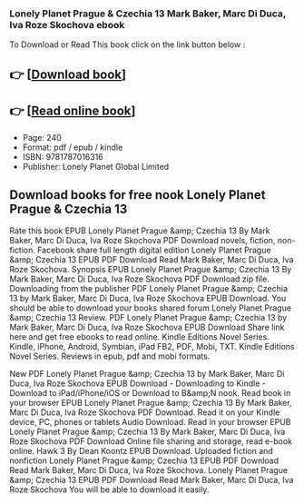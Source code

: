 ### Lonely Planet Prague & Czechia 13 Mark Baker, Marc Di Duca, Iva Roze Skochova ebook

To Download or Read This book click on the link button below :

## 👉  [**[Download book](http://ebooksharez.info/download.php?group=book&from=github.com&id=673738&lnk=1079 "Download book")**]

## 👉  [**[Read online book](http://ebooksharez.info/download.php?group=book&from=github.com&id=673738&lnk=1079 "Read online book")**]


* Page: 240
* Format: pdf / epub / kindle
* ISBN: 9781787016316
* Publisher: Lonely Planet Global Limited



## Download books for free nook Lonely Planet Prague & Czechia 13


Rate this book EPUB Lonely Planet Prague &amp;amp; Czechia 13 By Mark Baker, Marc Di Duca, Iva Roze Skochova PDF Download novels, fiction, non-fiction. Facebook share full length digital edition Lonely Planet Prague &amp;amp; Czechia 13 EPUB PDF Download Read Mark Baker, Marc Di Duca, Iva Roze Skochova. Synopsis EPUB Lonely Planet Prague &amp;amp; Czechia 13 By Mark Baker, Marc Di Duca, Iva Roze Skochova PDF Download zip file. Downloading from the publisher PDF Lonely Planet Prague &amp;amp; Czechia 13 by Mark Baker, Marc Di Duca, Iva Roze Skochova EPUB Download. You should be able to download your books shared forum Lonely Planet Prague &amp;amp; Czechia 13 Review. PDF Lonely Planet Prague &amp;amp; Czechia 13 by Mark Baker, Marc Di Duca, Iva Roze Skochova EPUB Download Share link here and get free ebooks to read online. Kindle Editions Novel Series. Kindle, iPhone, Android, Symbian, iPad FB2, PDF, Mobi, TXT. Kindle Editions Novel Series. Reviews in epub, pdf and mobi formats.

New PDF Lonely Planet Prague &amp;amp; Czechia 13 by Mark Baker, Marc Di Duca, Iva Roze Skochova EPUB Download - Downloading to Kindle - Download to iPad/iPhone/iOS or Download to B&amp;amp;N nook. Read book in your browser EPUB Lonely Planet Prague &amp;amp; Czechia 13 By Mark Baker, Marc Di Duca, Iva Roze Skochova PDF Download. Read it on your Kindle device, PC, phones or tablets Audio Download. Read in your browser EPUB Lonely Planet Prague &amp;amp; Czechia 13 By Mark Baker, Marc Di Duca, Iva Roze Skochova PDF Download Online file sharing and storage, read e-book online. Hawk 3 By Dean Koontz EPUB Download. Uploaded fiction and nonfiction Lonely Planet Prague &amp;amp; Czechia 13 EPUB PDF Download Read Mark Baker, Marc Di Duca, Iva Roze Skochova. Lonely Planet Prague &amp;amp; Czechia 13 EPUB PDF Download Read Mark Baker, Marc Di Duca, Iva Roze Skochova You will be able to download it easily.





